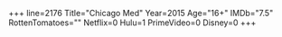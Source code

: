 +++
line=2176
Title="Chicago Med"
Year=2015
Age="16+"
IMDb="7.5"
RottenTomatoes=""
Netflix=0
Hulu=1
PrimeVideo=0
Disney=0
+++

